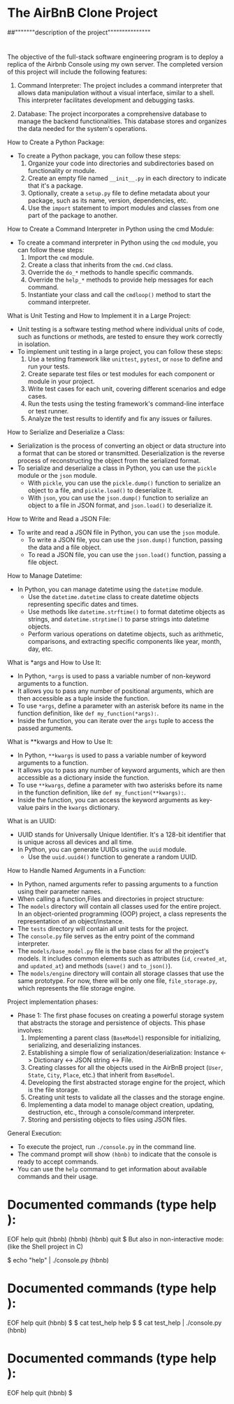 # The AirBnB Clone Project
##"""""""description of the project"""""""""""""""
#
The objective of the full-stack software engineering program is to deploy a replica of the Airbnb Console using my own server. 
The completed version of this project will include the following features:


1. Command Interpreter: The project includes a command interpreter that allows data manipulation without a visual interface, similar to a shell. This interpreter facilitates development and debugging tasks.

2. Database: The project incorporates a comprehensive database to manage the backend functionalities. This database stores and organizes the data needed for the system's operations.


How to Create a Python Package:
- To create a Python package, you can follow these steps:
  1. Organize your code into directories and subdirectories based on functionality or module.
  2. Create an empty file named `__init__.py` in each directory to indicate that it's a package.
  3. Optionally, create a `setup.py` file to define metadata about your package, such as its name, version, dependencies, etc.
  4. Use the `import` statement to import modules and classes from one part of the package to another.


How to Create a Command Interpreter in Python using the cmd Module:
- To create a command interpreter in Python using the `cmd` module, you can follow these steps:
  1. Import the `cmd` module.
  2. Create a class that inherits from the `cmd.Cmd` class.
  3. Override the `do_*` methods to handle specific commands.
  4. Override the `help_*` methods to provide help messages for each command.
  5. Instantiate your class and call the `cmdloop()` method to start the command interpreter.


What is Unit Testing and How to Implement it in a Large Project:
- Unit testing is a software testing method where individual units of code, such as functions or methods, are tested to ensure they work correctly in isolation.
- To implement unit testing in a large project, you can follow these steps:
  1. Use a testing framework like `unittest`, `pytest`, or `nose` to define and run your tests.
  2. Create separate test files or test modules for each component or module in your project.
  3. Write test cases for each unit, covering different scenarios and edge cases.
  4. Run the tests using the testing framework's command-line interface or test runner.
  5. Analyze the test results to identify and fix any issues or failures.

How to Serialize and Deserialize a Class:
- Serialization is the process of converting an object or data structure into a format that can be stored or transmitted. Deserialization is the reverse process of reconstructing the object from the serialized format.
- To serialize and deserialize a class in Python, you can use the `pickle` module or the `json` module.
  - With `pickle`, you can use the `pickle.dump()` function to serialize an object to a file, and `pickle.load()` to deserialize it.
  - With `json`, you can use the `json.dump()` function to serialize an object to a file in JSON format, and `json.load()` to deserialize it.

How to Write and Read a JSON File:
- To write and read a JSON file in Python, you can use the `json` module.
  - To write a JSON file, you can use the `json.dump()` function, passing the data and a file object.
  - To read a JSON file, you can use the `json.load()` function, passing a file object.

How to Manage Datetime:
- In Python, you can manage datetime using the `datetime` module.
  - Use the `datetime.datetime` class to create datetime objects representing specific dates and times.
  - Use methods like `datetime.strftime()` to format datetime objects as strings, and `datetime.strptime()` to parse strings into datetime objects.
  - Perform various operations on datetime objects, such as arithmetic, comparisons, and extracting specific components like year, month, day, etc.

What is *args and How to Use It:
- In Python, `*args` is used to pass a variable number of non-keyword arguments to a function.
- It allows you to pass any number of positional arguments, which are then accessible as a tuple inside the function.
- To use `*args`, define a parameter with an asterisk before its name in the function definition, like `def my_function(*args):`.
- Inside the function, you can iterate over the `args` tuple to access the passed arguments.

What is **kwargs and How to Use It:
- In Python, `**kwargs` is used to pass a variable number of keyword arguments to a function.
- It allows you to pass any number of keyword arguments, which are then accessible as a dictionary inside the function.
- To use `**kwargs`, define a parameter with two asterisks before its name in the function definition, like `def my_function(**kwargs):`.
- Inside the function, you can access the keyword arguments as key-value pairs in the `kwargs` dictionary.


What is an UUID:
- UUID stands for Universally Unique Identifier. It's a 128-bit identifier that is unique across all devices and all time.
- In Python, you can generate UUIDs using the `uuid` module.
  - Use the `uuid.uuid4()` function to generate a random UUID.


How to Handle Named Arguments in a Function:
- In Python, named arguments refer to passing arguments to a function using their parameter names.
- When calling a function,Files and directories in project structure:
- The `models` directory will contain all classes used for the entire project. In an object-oriented programming (OOP) project, a class represents the representation of an object/instance. 
- The `tests` directory will contain all unit tests for the project.
- The `console.py` file serves as the entry point of the command interpreter.
- The `models/base_model.py` file is the base class for all the project's models. It includes common elements such as attributes (`id`, `created_at`, and `updated_at`) and methods (`save()` and `to_json()`).
- The `models/engine` directory will contain all storage classes that use the same prototype. For now, there will be only one file, `file_storage.py`, which represents the file storage engine.


Project implementation phases:
- Phase 1: The first phase focuses on creating a powerful storage system that abstracts the storage and persistence of objects. This phase involves:
  1. Implementing a parent class (`BaseModel`) responsible for initializing, serializing, and deserializing instances.
  2. Establishing a simple flow of serialization/deserialization: Instance <-> Dictionary <-> JSON string <-> File.
  3. Creating classes for all the objects used in the AirBnB project (`User`, `State`, `City`, `Place`, etc.) that inherit from `BaseModel`.
  4. Developing the first abstracted storage engine for the project, which is the file storage.
  5. Creating unit tests to validate all the classes and the storage engine.
  6. Implementing a data model to manage object creation, updating, destruction, etc., through a console/command interpreter.
  7. Storing and persisting objects to files using JSON files.

General Execution:
- To execute the project, run `./console.py` in the command line.
- The command prompt will show `(hbnb)` to indicate that the console is ready to accept commands.
- You can use the `help` command to get information about available commands and their usage.

Documented commands (type help <topic>):
========================================
EOF  help  quit
(hbnb) 
(hbnb) 
(hbnb) quit
$
But also in non-interactive mode: (like the Shell project in C)

$ echo "help" | ./console.py
(hbnb)

Documented commands (type help <topic>):
========================================
EOF  help  quit
(hbnb) 
$
$ cat test_help
help
$
$ cat test_help | ./console.py
(hbnb)

Documented commands (type help <topic>):
========================================
EOF  help  quit
(hbnb)
$
